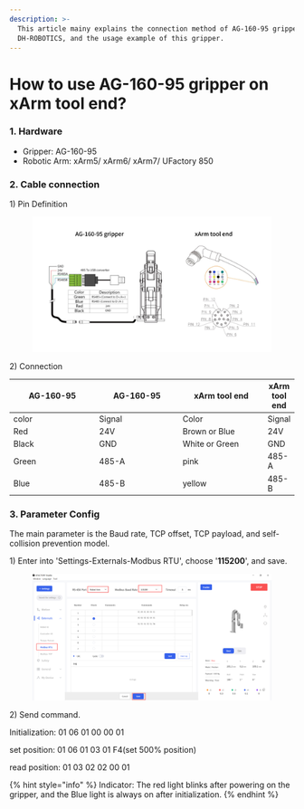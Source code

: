 ```yaml
---
description: >-
  This article mainy explains the connection method of AG-160-95 gripper from
  DH-ROBOTICS, and the usage example of this gripper.
---
```


# How to use AG-160-95 gripper on xArm tool end?

### 1. Hardware

* Gripper: AG-160-95
* Robotic Arm: xArm5/ xArm6/ xArm7/ UFactory 850

### 2. Cable connection

1\) Pin Definition

<figure><img src="../.gitbook/assets/AG-160-95 gripper.jpg" alt=""><figcaption></figcaption></figure>

2\) Connection

<table><thead><tr><th width="185">AG-160-95</th><th width="179">AG-160-95</th><th width="182">xArm tool end</th><th>xArm tool end</th></tr></thead><tbody><tr><td>color</td><td>Signal</td><td>Color</td><td>Signal</td></tr><tr><td>Red</td><td>24V</td><td>Brown or Blue</td><td>24V</td></tr><tr><td>Black</td><td>GND</td><td>White or Green</td><td>GND</td></tr><tr><td>Green</td><td>485-A</td><td>pink</td><td>485-A</td></tr><tr><td>Blue</td><td>485-B</td><td>yellow</td><td>485-B</td></tr></tbody></table>

### 3. Parameter Config

The main parameter is the Baud rate, TCP offset, TCP payload, and self-collision prevention model.

1\) Enter into 'Settings-Externals-Modbus RTU', choose '**115200**', and save.

<figure><img src="../.gitbook/assets/image (2) (1) (1).png" alt=""><figcaption></figcaption></figure>

2\) Send command.

Initialization: 01 06 01 00 00 01

set position: 01 06 01 03 01 F4(set 500% position)

read position: 01 03 02 02 00 01



{% hint style="info" %}
Indicator: The red light blinks after powering on the gripper, and the Blue light is always on after initialization.
{% endhint %}



